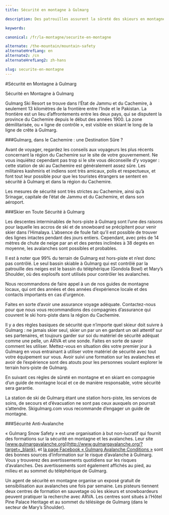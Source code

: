 ```yaml
---
title: Sécurité en montagne à Gulmarg

description: Des patrouilles assurent la sûreté des skieurs en montagne, et une forte présence militaire garantit la sécurité des touristes à Gulmarg Ski Resort.

keywords:

canonical: /fr/la-montagne/securite-en-montagne

alternate: /the-mountain/mountain-safety
alternateHrefLang: en
alternate2: /cn
alternateHrefLang2: zh-hans

slug: securite-en-montagne
---
```


#Sécurité en Montagne à Gulmarg

Sécurité en Montagne à Gulmarg

Gulmarg Ski Resort se trouve dans l’État de Jammu et du Cachemire, à seulement 13 kilomètres de la frontière entre l’Inde et le Pakistan. La frontière est un lieu d’affrontements entre les deux pays, qui se disputent la province du Cachemire depuis le début des années 1900. La zone démilitarisée, ou « ligne de contrôle », est visible en skiant le long de la ligne de crête à Gulmarg.

###Gulmarg, dans le Cachemire : une Destination Sûre ?

Avant de voyager, regardez les conseils aux voyageurs les plus récents concernant la région du Cachemire sur le site de votre gouvernement. Ne vous inquiétez cependant pas trop si le site vous déconseille d’y voyager : cette station de ski au Cachemire est généralement assez sûre. Les militaires kashmiris et indiens sont très amicaux, polis et respectueux, et font tout leur possible pour que les touristes étrangers se sentent en sécurité à Gulmarg et dans la région du Cachemire.

Les mesures de sécurité sont très strictes au Cachemire, ainsi qu’à Srinagar, capitale de l’état de Jammu et du Cachemire, et dans son aéroport.

###Skier en Toute Sécurité à Gulmarg 

Les descentes interminables de hors-piste à Gulmarg sont l’une des raisons pour laquelle les accros de ski et de snowboard se précipitent pour venir skier dans l’Himalaya. L’absence de foule fait qu’il est possible de trouver des lignes intactes pendant des jours entiers. Cependant, avec près de 14 mètres de chute de neige par an et des pentes inclinées à 38 degrés en moyenne, les avalanches sont possibles et probables.

Il est à noter que 99% du terrain de Gulmarg est hors-piste et n’est donc pas contrôlé. Le seul bassin skiable à Gulmarg qui est contrôlé par la patrouille des neiges est le bassin du téléphérique (Gondola Bowl) et Mary’s Shoulder, où des explosifs sont utilisés pour contrôler les avalanches.

Nous recommandons de faire appel à un de nos guides de montagne locaux, qui ont des années et des années d’expérience locale et des contacts importants en cas d’urgence.

Faites en sorte d’avoir une assurance voyage adéquate. Contactez-nous pour que nous vous recommandions des compagnies d’assurance qui couvrent le ski hors-piste dans la région du Cachemire.

Il y a des règles basiques de sécurité que n’importe quel skieur doit suivre à Gulmarg : ne jamais skier seul, skier un par un en gardant un œil attentif sur ses partenaires, et toujours garder sur soi du matériel de sécurité adéquat comme une pelle, un ARVA et une sonde. Faites en sorte de savoir comment les utiliser. Mettez-vous en situation dès votre premier jour à Gulmarg en vous entrainant à utiliser votre matériel de sécurité avec tout votre équipement sur vous. Avoir suivi une formation sur les avalanches et avoir de l’expérience sont des atouts pour les personnes voulant explorer le terrain hors-piste de Gulmarg.

En suivant ces règles de sûreté en montagne et en skiant en compagnie d’un guide de montagne local et ce de manière responsable, votre sécurité sera garantie.

La station de ski de Gulmarg étant une station hors-piste, les services de soins, de secours et d’évacuation ne sont pas ceux auxquels on pourrait s’attendre. Skigulmarg.com vous recommande d’engager un guide de montagne.

###Sécurité Anti-Avalanche

« Gulmarg Snow Safety » est une organisation à but non-lucratif qui fournit des formations sur la sécurité en montagne et les avalanches. Leur site [www.gulmargavalanche.org](http://www.gulmargavalanche.org/?target=_blank), et [la page Facebook « Gulmarg Avalanche Conditions »](https://www.facebook.com/groups/gulmargavalancheadvisory/about/?target=_blank) sont des bonnes sources d’information sur le risque d’avalanche à Gulmarg. Vous y trouverez des avertissements quotidiens sur les risques d’avalanches. Des avertissements sont également affichés au pied, au milieu et au sommet du téléphérique de Gulmarg.

Un agent de sécurité en montagne organise un exposé gratuit de sensibilisation aux avalanches une fois par semaine. Les pisteurs tiennent deux centres de formation en sauvetage où les skieurs et snowboardeurs peuvent pratiquer la recherche avec ARVA. Les centres sont situés à l’Hôtel Pine Palace Heritage et au sommet du télésiège de Gulmarg (dans le secteur de Mary’s Shoulder).
